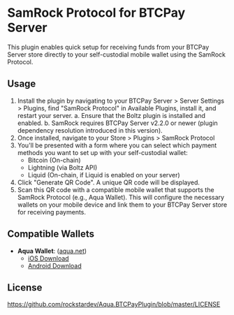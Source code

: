 # SamRock Protocol for BTCPay Server

This plugin enables quick setup for receiving funds from your BTCPay Server store directly to your self-custodial mobile wallet using the SamRock Protocol.

## Usage

1. Install the plugin by navigating to your BTCPay Server > Server Settings > Plugins, find "SamRock Protocol" in
   Available Plugins, install it, and restart your server.
   a. Ensure that the Boltz plugin is installed and enabled.
   b. SamRock requires BTCPay Server v2.2.0 or newer (plugin dependency resolution introduced in this version).
2. Once installed, navigate to your Store > Plugins > SamRock Protocol
3. You'll be presented with a form where you can select which payment methods you want to set up with your self-custodial wallet:
    * Bitcoin (On-chain)
    * Lightning (via Boltz API)
    * Liquid (On-chain, if Liquid is enabled on your server)
4. Click "Generate QR Code". A unique QR code will be displayed.
5. Scan this QR code with a compatible mobile wallet that supports the SamRock Protocol (e.g., Aqua Wallet). This will configure the necessary wallets on your
   mobile device and link them to your BTCPay Server store for receiving payments.

## Compatible Wallets

* **Aqua Wallet**: ([aqua.net](https://aqua.net))
    * [iOS Download](https://apps.apple.com/us/app/aqua-wallet/id6468594241)
    * [Android Download](https://play.google.com/store/apps/details?id=io.aquawallet.android)

## License

https://github.com/rockstardev/Aqua.BTCPayPlugin/blob/master/LICENSE
